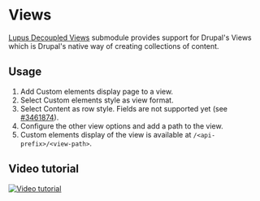 # Views

[Lupus Decoupled Views](https://git.drupalcode.org/project/lupus_decoupled/-/blob/1.x/modules/lupus_decoupled_views/README.md)
submodule provides support for Drupal's Views which is
Drupal's native way of creating collections of content.

## Usage

1. Add Custom elements display page to a view.
2. Select Custom elements style as view format.
3. Select Content as row style. Fields are not supported yet (see
[#3461874](https://www.drupal.org/project/lupus_decoupled/issues/3461874)).
4. Configure the other view options and add a path to the view.
5. Custom elements display of the view is available at
`/<api-prefix>/<view-path>`.

## Video tutorial

[![Video tutorial](https://www.youtube.com/live/KKTl4z_MGSg?si=j4qWfVlo9IOiobDy&t=1352)](https://www.youtube.com/live/KKTl4z_MGSg?si=j4qWfVlo9IOiobDy&t=1352)

